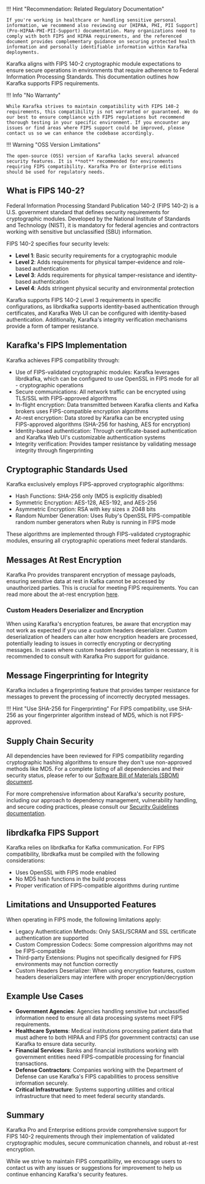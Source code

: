 !!! Hint "Recommendation: Related Regulatory Documentation"

    If you're working in healthcare or handling sensitive personal information, we recommend also reviewing our [HIPAA, PHI, PII Support](Pro-HIPAA-PHI-PII-Support) documentation. Many organizations need to comply with both FIPS and HIPAA requirements, and the referenced document provides complementary guidance on securing protected health information and personally identifiable information within Karafka deployments.

Karafka aligns with FIPS 140-2 cryptographic module expectations to ensure secure operations in environments that require adherence to Federal Information Processing Standards. This documentation outlines how Karafka supports FIPS requirements.

!!! Info "No Warranty"

    While Karafka strives to maintain compatibility with FIPS 140-2 requirements, this compatibility is not warranted or guaranteed. We do our best to ensure compliance with FIPS regulations but recommend thorough testing in your specific environment. If you encounter any issues or find areas where FIPS support could be improved, please contact us so we can enhance the codebase accordingly.

!!! Warning "OSS Version Limitations"

    The open-source (OSS) version of Karafka lacks several advanced security features. It is **not** recommended for environments requiring FIPS compatibility. Karafka Pro or Enterprise editions should be used for regulatory needs.

## What is FIPS 140-2?

Federal Information Processing Standard Publication 140-2 (FIPS 140-2) is a U.S. government standard that defines security requirements for cryptographic modules. Developed by the National Institute of Standards and Technology (NIST), it is mandatory for federal agencies and contractors working with sensitive but unclassified (SBU) information.

FIPS 140-2 specifies four security levels:

- **Level 1**: Basic security requirements for a cryptographic module
- **Level 2**: Adds requirements for physical tamper-evidence and role-based authentication
- **Level 3**: Adds requirements for physical tamper-resistance and identity-based authentication
- **Level 4**: Adds stringent physical security and environmental protection

Karafka supports FIPS 140-2 Level 3 requirements in specific configurations, as librdkafka supports identity-based authentication through certificates, and Karafka Web UI can be configured with identity-based authentication. Additionally, Karafka's integrity verification mechanisms provide a form of tamper resistance.

## Karafka's FIPS Implementation

Karafka achieves FIPS compatibility through:

- Use of FIPS-validated cryptographic modules: Karafka leverages librdkafka, which can be configured to use OpenSSL in FIPS mode for all - cryptographic operations
- Secure communications: All network traffic can be encrypted using TLS/SSL with FIPS-approved algorithms
- In-flight encryption: Data transmitted between Karafka clients and Kafka brokers uses FIPS-compatible encryption algorithms
- At-rest encryption: Data stored by Karafka can be encrypted using FIPS-approved algorithms (SHA-256 for hashing, AES for encryption)
- Identity-based authentication: Through certificate-based authentication and Karafka Web UI's customizable authentication systems
- Integrity verification: Provides tamper resistance by validating message integrity through fingerprinting

## Cryptographic Standards Used

Karafka exclusively employs FIPS-approved cryptographic algorithms:

- Hash Functions: SHA-256 only (MD5 is explicitly disabled)
- Symmetric Encryption: AES-128, AES-192, and AES-256
- Asymmetric Encryption: RSA with key sizes ≥ 2048 bits
- Random Number Generation: Uses Ruby's OpenSSL FIPS-compatible random number generators when Ruby is running in FIPS mode

These algorithms are implemented through FIPS-validated cryptographic modules, ensuring all cryptographic operations meet federal standards.

## Messages At Rest Encryption

Karafka Pro provides transparent encryption of message payloads, ensuring sensitive data at rest in Kafka cannot be accessed by unauthorized parties. This is crucial for meeting FIPS requirements. You can read more about the at-rest encryption [here](Pro-Messages-At-Rest-Encryption).

### Custom Headers Deserializer and Encryption

When using Karafka's encryption features, be aware that encryption may not work as expected if you use a custom headers deserializer. Custom deserialization of headers can alter how encryption headers are processed, potentially leading to issues in correctly encrypting or decrypting messages. In cases where custom headers deserialization is necessary, it is recommended to consult with Karafka Pro support for guidance.

## Message Fingerprinting for Integrity

Karafka includes a fingerprinting feature that provides tamper resistance for messages to prevent the processing of incorrectly decrypted messages.

!!! Hint "Use SHA-256 for Fingerprinting"
    For FIPS compatibility, use SHA-256 as your fingerprinter algorithm instead of MD5, which is not FIPS-approved.

## Supply Chain Security

All dependencies have been reviewed for FIPS compatibility regarding cryptographic hashing algorithms to ensure they don't use non-approved methods like MD5. For a complete listing of all dependencies and their security status, please refer to our [Software Bill of Materials (SBOM) document](SBOM).

For more comprehensive information about Karafka's security posture, including our approach to dependency management, vulnerability handling, and secure coding practices, please consult our [Security Guidelines documentation](Pro-Security).

## librdkafka FIPS Support

Karafka relies on librdkafka for Kafka communication. For FIPS compatibility, librdkafka must be compiled with the following considerations:

- Uses OpenSSL with FIPS mode enabled
- No MD5 hash functions in the build process
- Proper verification of FIPS-compatible algorithms during runtime

## Limitations and Unsupported Features

When operating in FIPS mode, the following limitations apply:

- Legacy Authentication Methods: Only SASL/SCRAM and SSL certificate authentication are supported
- Custom Compression Codecs: Some compression algorithms may not be FIPS-compatible
- Third-party Extensions: Plugins not specifically designed for FIPS environments may not function correctly
- Custom Headers Deserializer: When using encryption features, custom headers deserializers may interfere with proper encryption/decryption

## Example Use Cases

- **Government Agencies**: Agencies handling sensitive but unclassified information need to ensure all data processing systems meet FIPS requirements.
- **Healthcare Systems**: Medical institutions processing patient data that must adhere to both HIPAA and FIPS (for government contracts) can use Karafka to ensure data security.
- **Financial Services**: Banks and financial institutions working with government entities need FIPS-compatible processing for financial transactions.
- **Defense Contractors**: Companies working with the Department of Defense can use Karafka's FIPS capabilities to process sensitive information securely.
- **Critical Infrastructure**: Systems supporting utilities and critical infrastructure that need to meet federal security standards.

## Summary

Karafka Pro and Enterprise editions provide comprehensive support for FIPS 140-2 requirements through their implementation of validated cryptographic modules, secure communication channels, and robust at-rest encryption. 

While we strive to maintain FIPS compatibility, we encourage users to contact us with any issues or suggestions for improvement to help us continue enhancing Karafka's security features.
